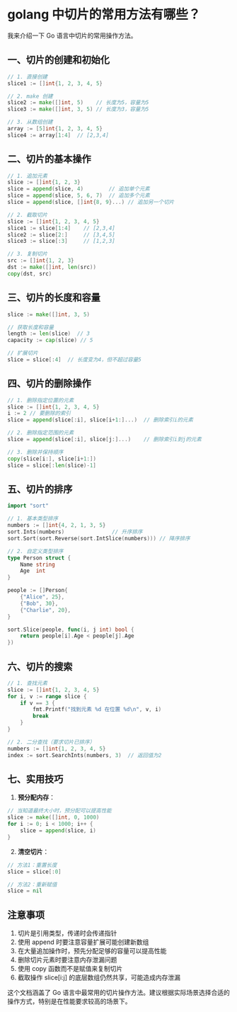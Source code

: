 # golang 中切片的常用方法有哪些？

我来介绍一下 Go 语言中切片的常用操作方法。



## 一、切片的创建和初始化

```go
// 1. 直接创建
slice1 := []int{1, 2, 3, 4, 5}

// 2. make 创建
slice2 := make([]int, 5)    // 长度为5，容量为5
slice3 := make([]int, 3, 5) // 长度为3，容量为5

// 3. 从数组创建
array := [5]int{1, 2, 3, 4, 5}
slice4 := array[1:4]  // [2,3,4]
```

## 二、切片的基本操作

```go
// 1. 追加元素
slice := []int{1, 2, 3}
slice = append(slice, 4)        // 追加单个元素
slice = append(slice, 5, 6, 7)  // 追加多个元素
slice = append(slice, []int{8, 9}...) // 追加另一个切片

// 2. 截取切片
slice := []int{1, 2, 3, 4, 5}
slice1 := slice[1:4]    // [2,3,4]
slice2 := slice[2:]     // [3,4,5]
slice3 := slice[:3]     // [1,2,3]

// 3. 复制切片
src := []int{1, 2, 3}
dst := make([]int, len(src))
copy(dst, src)
```

## 三、切片的长度和容量

```go
slice := make([]int, 3, 5)

// 获取长度和容量
length := len(slice)  // 3
capacity := cap(slice) // 5

// 扩展切片
slice = slice[:4]  // 长度变为4，但不超过容量5
```

## 四、切片的删除操作

```go
// 1. 删除指定位置的元素
slice := []int{1, 2, 3, 4, 5}
i := 2 // 要删除的索引
slice = append(slice[:i], slice[i+1:]...)  // 删除索引i的元素

// 2. 删除指定范围的元素
slice = append(slice[:i], slice[j:]...)    // 删除索引i到j的元素

// 3. 删除并保持顺序
copy(slice[i:], slice[i+1:])
slice = slice[:len(slice)-1]
```

## 五、切片的排序

```go
import "sort"

// 1. 基本类型排序
numbers := []int{4, 2, 1, 3, 5}
sort.Ints(numbers)               // 升序排序
sort.Sort(sort.Reverse(sort.IntSlice(numbers))) // 降序排序

// 2. 自定义类型排序
type Person struct {
    Name string
    Age  int
}

people := []Person{
    {"Alice", 25},
    {"Bob", 30},
    {"Charlie", 20},
}

sort.Slice(people, func(i, j int) bool {
    return people[i].Age < people[j].Age
})
```

## 六、切片的搜索

```go
// 1. 查找元素
slice := []int{1, 2, 3, 4, 5}
for i, v := range slice {
    if v == 3 {
        fmt.Printf("找到元素 %d 在位置 %d\n", v, i)
        break
    }
}

// 2. 二分查找（要求切片已排序）
numbers := []int{1, 2, 3, 4, 5}
index := sort.SearchInts(numbers, 3)  // 返回值为2
```

## 七、实用技巧

1. **预分配内存**：
```go
// 当知道最终大小时，预分配可以提高性能
slice := make([]int, 0, 1000)
for i := 0; i < 1000; i++ {
    slice = append(slice, i)
}
```

2. **清空切片**：
```go
// 方法1：重置长度
slice = slice[:0]

// 方法2：重新赋值
slice = nil
```

## 注意事项

1. 切片是引用类型，传递时会传递指针
2. 使用 append 时要注意容量扩展可能创建新数组
3. 在大量追加操作时，预先分配足够的容量可以提高性能
4. 删除切片元素时要注意内存泄漏问题
5. 使用 copy 函数而不是赋值来复制切片
6. 截取操作 slice[i:j] 的底层数组仍然共享，可能造成内存泄漏


这个文档涵盖了 Go 语言中最常用的切片操作方法。建议根据实际场景选择合适的操作方式，特别是在性能要求较高的场景下。